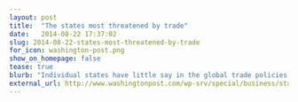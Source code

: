 ```yaml
---
layout: post
title:  "The states most threatened by trade"
date:   2014-08-22 17:37:02
slug: 2014-08-22-states-most-threatened-by-trade
for_icon: washington-post.png
show_on_homepage: false
tease: true
blurb: "Individual states have little say in the global trade policies of the federal government, but some have been threatened much more than others by increased international competition."
external_url: http://www.washingtonpost.com/wp-srv/special/business/states-most-threatened-by-trade/
---
```


